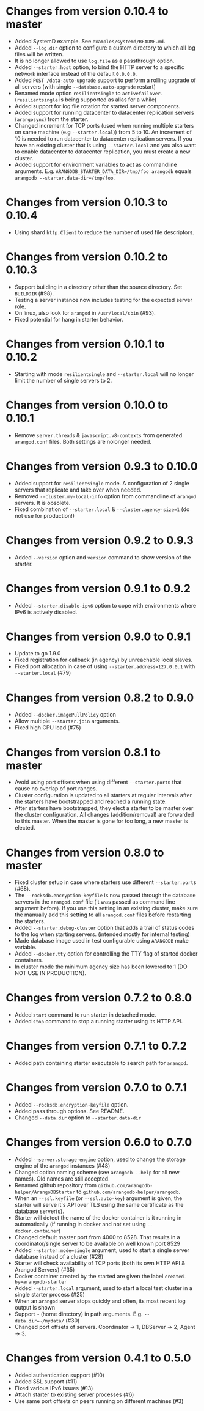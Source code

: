 # Changes from version 0.10.4 to master

- Added SystemD example. See `examples/systemd/README.md`.
- Added `--log.dir` option to configure a custom directory to which all log files will be written.
- It is no longer allowed to use `log.file` as a passthrough option.
- Added `--starter.host` option, to bind the HTTP server to a specific network interface instead of the default `0.0.0.0`.
- Added `POST /data-auto-upgrade` support to perform a rolling upgrade of all servers (with single `--database.auto-upgrade` restart)
- Renamed mode option `resilientsingle` to `activefailover`. (`resilientsingle` is being supported as alias for a while)
- Added support for log file rotation for started server components.
- Added support for running datacenter to datacenter replication servers (`arangosync`) from the starter.
- Changed increment for TCP ports (used when running multiple starters on same machine (e.g `--starter.local`)) from 5 to 10.
  An increment of 10 is needed to run datacenter to datacenter replication servers.
  If you have an existing cluster that is using `--starter.local` and you also want to enable datacenter
  to datacenter replication, you must create a new cluster.
- Added support for environment variables to act as commandline arguments.
  E.g. `ARANGODB_STARTER_DATA_DIR=/tmp/foo arangodb` equals `arangodb --starter.data-dir=/tmp/foo`.

# Changes from version 0.10.3 to 0.10.4

- Using shard `http.Client` to reduce the number of used file descriptors.

# Changes from version 0.10.2 to 0.10.3

- Support building in a directory other than the source directory. Set `BUILDDIR` (#98).
- Testing a server instance now includes testing for the expected server role.
- On linux, also look for `arangod` in `/usr/local/sbin` (#93).
- Fixed potential for hang in starter behavior.

# Changes from version 0.10.1 to 0.10.2

- Starting with mode `resilientsingle` and `--starter.local` will no longer limit
  the number of single servers to 2.

# Changes from version 0.10.0 to 0.10.1

- Remove `server.threads` & `javascript.v8-contexts` from generated `arangod.conf` files.
  Both settings are nolonger needed. 

# Changes from version 0.9.3 to 0.10.0

- Added support for `resilientsingle` mode. A configuration of 2 single servers that replicate and take over when needed.
- Removed `--cluster.my-local-info` option from commandline of `arangod` servers. It is obsolete.
- Fixed combination of `--starter.local` & `--cluster.agency-size=1` (do not use for production!)

# Changes from version 0.9.2 to 0.9.3

- Added `--version` option and `version` command to show version of the starter.

# Changes from version 0.9.1 to 0.9.2

- Added `--starter.disable-ipv6` option to cope with environments 
  where IPv6 is actively disabled.

# Changes from version 0.9.0 to 0.9.1 

- Update to go 1.9.0
- Fixed registration for callback (in agency) by unreachable local slaves.
- Fixed port allocation in case of using `--starter.address=127.0.0.1` with `--starter.local` (#79)

# Changes from version 0.8.2 to 0.9.0 

- Added `--docker.imagePullPolicy` option
- Allow multiple `--starter.join` arguments. 
- Fixed high CPU load (#75)

# Changes from version 0.8.1 to master 

- Avoid using port offsets when using different `--starter.port`s that cause no overlap of port ranges.
- Cluster configuration is updated to all starters at regular intervals after 
  the starters have bootstrapped and reached a running state.
- After starters have bootstrapped, they elect a starter to be master over the cluster configuration.
  All changes (addition/removal) are forwarded to this master. 
  When the master is gone for too long, a new master is elected.

# Changes from version 0.8.0 to master 

- Fixed cluster setup in case where starters use different `--starter.port`s (#68).
- The `--rocksdb.encryption-keyfile` is now passed through the database servers in the `arangod.conf` file (it was passed as command line argument before).
  If you use this setting in an existing cluster, make sure the manually add this setting to all `arangod.conf` files before restarting the starters.
- Added `--starter.debug-cluster` option that adds a trail of status codes to the log when starting servers. (intended mostly for internal testing)
- Made database image used in test configurable using `ARANGODB` make variable.
- Added `--docker.tty` option for controlling the TTY flag of started docker containers.
- In cluster mode the minimum agency size has been lowered to 1 (DO NOT USE IN PRODUCTION). 

# Changes from version 0.7.2 to 0.8.0

- Added `start` command to run starter in detached mode.
- Added `stop` command to stop a running starter using its HTTP API.

# Changes from version 0.7.1 to 0.7.2

- Added path containing starter executable to search path for `arangod`.

# Changes from version 0.7.0 to 0.7.1

- Added `--rocksdb.encryption-keyfile` option.
- Added pass through options. See README.
- Changed `--data.dir` option to `--starter.data-dir`

# Changes from version 0.6.0 to 0.7.0

- Added `--server.storage-engine` option, used to change the storage engine of the `arangod` instances (#48)
- Changed option naming scheme (see `arangodb --help` for all new names). Old names are still accepted.
- Renamed github repository from `github.com/arangodb-helper/ArangoDBStarter` to `github.com/arangodb-helper/arangodb`.
- When an `--ssl.keyfile` (or `--ssl.auto-key`) argument is given, the starter will serve it's API over TLS using the same certificate as the database server(s).
- Starter will detect the name of the docker container is it running in automatically (if running in docker and not set using `--docker.container`)
- Changed default master port from 4000 to 8528. That results in a coordinator/single server to be available on well known port 8529
- Added `--starter.mode=single` argument, used to start a single server database instead of a cluster (#28)
- Starter will check availability of TCP ports (both its own HTTP API & Arangod Servers) (#35)
- Docker container created by the started are given the label `created-by=arangodb-starter`
- Added `--starter.local` argument, used to start a local test cluster in a single starter process (#25)
- When an `arangod` server stops quickly and often, its most recent log output is shown
- Support `~` (home directory) in path arguments. E.g. `--data.dir=~/mydata/` (#30)
- Changed port offsets of servers. Coordinator -> 1, DBServer -> 2, Agent -> 3.

# Changes from version 0.4.1 to 0.5.0

- Added authentication support (#10)
- Added SSL support (#11)
- Fixed various IPv6 issues (#13)
- Attach starter to existing server processes (#6)
- Use same port offsets on peers running on different machines (#3)
